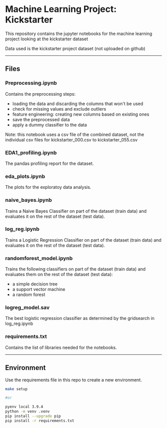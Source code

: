 # Machine Learning Project: Kickstarter
This repository contains the jupyter notebooks for the machine learning project looking at the kickstarter dataset 

Data used is the kickstarter project dataset (not uploaded on github)

---
## __Files__

### __Preprocessing.ipynb__

Contains the preprocessing steps:
- loading the data and discarding the columns that won't be used
- check for missing values and exclude outliers
- feature engineering: creating new columns based on existing ones
- save the preprocessed data 
- apply a dummy classifier to the data

Note: this notebook uses a csv file of the combined dataset, not the individual csv files for kickstarter_000.csv to kickstarter_055.csv

### __EDA1_profiling.ipynb__

The pandas profiling report for the dataset.

### __eda_plots.ipynb__

The plots for the exploratoy data analysis.

### __naive_bayes.ipynb__

Trains a Naive Bayes Classifier on part of the dataset (train data) and evaluates it on the rest of the dataset (test data).

### __log_reg.ipynb__

Trains a Logistic Regression Classifier on part of the dataset (train data) and evaluates it on the rest of the dataset (test data).

### __randomforest_model.ipynb__

Trains the following classifiers on part of the dataset (train data) and evaluates them on the rest of the dataset (test data):
- a simple decision tree
- a support vector machine
- a random forest

### __logreg_model.sav__

The best logistic regression classifier as determined by the gridsearch in log_reg.ipynb

### __requirements.txt__

Contains the list of libraries needed for the notebooks.

---

## __Environment__

Use the requirements file in this repo to create a new environment.

```BASH
make setup 

#or 

pyenv local 3.9.4
python -m venv .venv
pip install --upgrade pip
pip install -r requirements.txt
```
